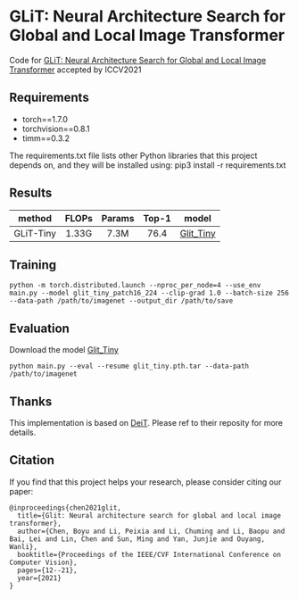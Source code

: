 GLiT: Neural Architecture Search for Global and Local Image Transformer
=========================================
Code for [GLiT: Neural Architecture Search for Global and Local Image Transformer](https://arxiv.org/abs/2107.02960) accepted by ICCV2021


## Requirements
- torch==1.7.0
- torchvision==0.8.1
- timm==0.3.2

The requirements.txt file lists other Python libraries that this project depends on, and they will be installed using:
pip3 install -r requirements.txt

## Results
|method|  FLOPs    |   Params |   Top-1   | model|
|:------:|:----------:|:----------:|:----------:|:----------:|
|GLiT-Tiny| 1.33G | 7.3M | 76.4 | [Glit_Tiny](https://drive.google.com/file/d/1ryxn9TEwnoDTTQxv5JMyWpvU2OuOMLqL/view?usp=sharing)|


## Training
```
python -m torch.distributed.launch --nproc_per_node=4 --use_env main.py --model glit_tiny_patch16_224 --clip-grad 1.0 --batch-size 256 --data-path /path/to/imagenet --output_dir /path/to/save
```

## Evaluation
Download the model [Glit_Tiny](https://drive.google.com/file/d/1ryxn9TEwnoDTTQxv5JMyWpvU2OuOMLqL/view?usp=sharing)
```
python main.py --eval --resume glit_tiny.pth.tar --data-path /path/to/imagenet

```

## Thanks
This implementation is based on [DeiT](https://github.com/facebookresearch/deit). Please ref to their reposity for more details.

## Citation
If you find that this project helps your research, please consider citing our paper:
```
@inproceedings{chen2021glit,
  title={Glit: Neural architecture search for global and local image transformer},
  author={Chen, Boyu and Li, Peixia and Li, Chuming and Li, Baopu and Bai, Lei and Lin, Chen and Sun, Ming and Yan, Junjie and Ouyang, Wanli},
  booktitle={Proceedings of the IEEE/CVF International Conference on Computer Vision},
  pages={12--21},
  year={2021}
}
```
